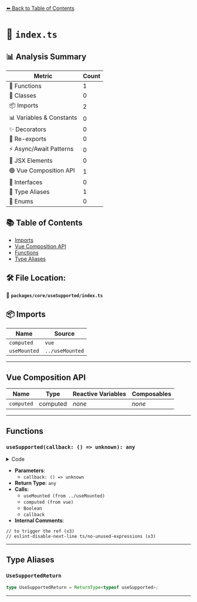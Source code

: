 [⬅️ Back to Table of Contents](../../../index.md)

# 📄 `index.ts`

## 📊 Analysis Summary

| Metric | Count |
|--------|-------|
| 🔧 Functions | 1 |
| 🧱 Classes | 0 |
| 📦 Imports | 2 |
| 📊 Variables & Constants | 0 |
| ✨ Decorators | 0 |
| 🔄 Re-exports | 0 |
| ⚡ Async/Await Patterns | 0 |
| 💠 JSX Elements | 0 |
| 🟢 Vue Composition API | 1 |
| 📐 Interfaces | 0 |
| 📑 Type Aliases | 1 |
| 🎯 Enums | 0 |

## 📚 Table of Contents

- [Imports](#imports)
- [Vue Composition API](#vue-composition-api)
- [Functions](#functions)
- [Type Aliases](#type-aliases)

## 🛠️ File Location:
📂 **`packages/core/useSupported/index.ts`**

## 📦 Imports

| Name | Source |
|------|--------|
| `computed` | `vue` |
| `useMounted` | `../useMounted` |


---

## Vue Composition API

| Name | Type | Reactive Variables | Composables |
|------|------|-------------------|-------------|
| `computed` | computed | *none* | *none* |


---

## Functions

### `useSupported(callback: () => unknown): any`

<details><summary>Code</summary>

```ts
export function useSupported(callback: () => unknown) {
  const isMounted = useMounted()

  return computed(() => {
    // to trigger the ref
    // eslint-disable-next-line ts/no-unused-expressions
    isMounted.value
    return Boolean(callback())
  })
}
```
</details>

- **Parameters**:
  - `callback: () => unknown`
- **Return Type**: `any`
- **Calls**:
  - `useMounted (from ../useMounted)`
  - `computed (from vue)`
  - `Boolean`
  - `callback`
- **Internal Comments**:
```
// to trigger the ref (x3)
// eslint-disable-next-line ts/no-unused-expressions (x3)
```


---

## Type Aliases

### `UseSupportedReturn`

```ts
type UseSupportedReturn = ReturnType<typeof useSupported>;
```


---
